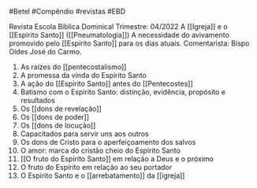 #Betel #Compêndio #revistas #EBD 

Revista Escola Bíblica Dominical
Trimestre: 04/2022
A [[Igreja]] e o [[Espírito Santo]] ([[Pneumatologia]])
A necessidade do avivamento promovido pelo [[Espírito Santo]] para os dias atuais.
Comentarista: Bispo Oídes José do Carmo.

1. As raízes do [[pentecostalismo]]
2. A promessa da vinda do Espírito Santo
3. A ação do [[Espírito Santo]] antes do [[Pentecostes]]
4. Batismo com o Espírito Santo: distinção, evidência, propósito e resultados
5. Os [[dons de revelação]]
6. Os [[dons de poder]]
7. Os [[dons de locução]]
8. Capacitados para servir uns aos outros
9. Os dons de Cristo para o aperfeiçoamento dos salvos
10. O amor: marca do cristão cheio do Espírito Santo
11. [[O fruto do Espírito Santo]] em relação a Deus e o próximo
12. O fruto do Espírito em relação ao seu portador
13. O Espírito Santo e o [[arrebatamento]] da [[igreja]]

